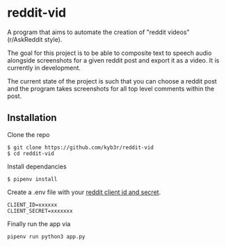 # reddit-vid

A program that aims to automate the creation of "reddit videos" (r/AskReddit style).

The goal for this project is to be able to composite text to speech audio alongside screenshots for a given reddit post and export it as a video. It is currently in development. 

The current state of the project is such that you can choose a reddit post and the program takes screenshots for all top level comments within the post. 

## Installation

Clone the repo

```console
$ git clone https://github.com/kyb3r/reddit-vid
$ cd reddit-vid
```

Install dependancies
```console
$ pipenv install
```

Create a .env file with your [reddit client id and secret](https://praw.readthedocs.io/en/latest/getting_started/quick_start.html).
```env
CLIENT_ID=xxxxxx
CLIENT_SECRET=xxxxxxx
```

Finally run the app via
```
pipenv run python3 app.py
```